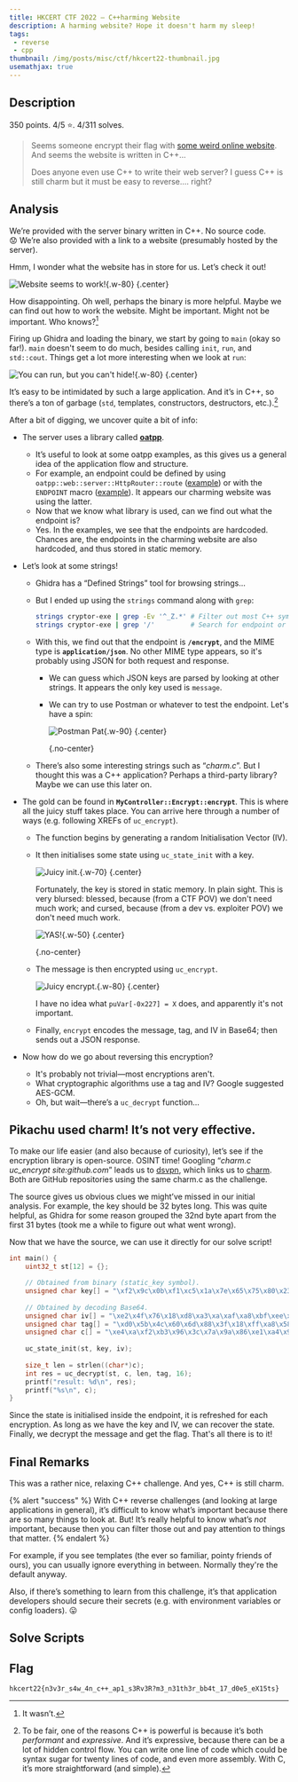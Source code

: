 ```yaml
---
title: HKCERT CTF 2022 – C++harming Website
description: A harming website? Hope it doesn't harm my sleep!
tags:
 - reverse
 - cpp
thumbnail: /img/posts/misc/ctf/hkcert22-thumbnail.jpg
usemathjax: true
---
```


## Description

350 points. 4/5 ⭐️. 4/311 solves.

> Seems someone encrypt their flag with [some weird online website](http://chal.hkcert22.pwnable.hk:28248/). And seems the website is written in C++...
> 
> Does anyone even use C++ to write their web server? I guess C++ is still charm but it must be easy to reverse.... right?

## Analysis

We’re provided with the server binary written in C++. No source code. 😟 We’re also provided with a link to a website (presumably hosted by the server).

Hmm, I wonder what the website has in store for us. Let’s check it out!

![Website seems to work!](/img/posts/misc/ctf/charming-website/website-seems-to-work.jpg){.w-80}
{.center}

How disappointing. Oh well, perhaps the binary is more helpful. Maybe we can find out how to work the website. Might be important. Might not be important. Who knows?[^might-be-important]

Firing up Ghidra and loading the binary, we start by going to `main` (okay so far!). `main` doesn't seem to do much, besides calling `init`, `run`, and `std::cout`. Things get a lot more interesting when we look at `run`:

![You can run, but you can't hide!](/img/posts/misc/ctf/charming-website/decompile-run.jpg){.w-80}
{.center}

It’s easy to be intimidated by such a large application. And it’s in C++, so there’s a ton of garbage (`std`, templates, constructors, destructors, etc.).[^cpp]

After a bit of digging, we uncover quite a bit of info:

- The server uses a library called **[oatpp](https://oatpp.io/)**.
    - It’s useful to look at some oatpp examples, as this gives us a general idea of the application flow and structure.
    - For example, an endpoint could be defined by using `oatpp::web::server::HttpRouter::route` ([example](https://oatpp.io/docs/start/step-by-step/#add-request-handler)) or with the `ENDPOINT` macro ([example](https://oatpp.io/docs/start/step-by-step/#use-api-controller)). It appears our charming website was using the latter.
    - Now that we know what library is used, can we find out what the endpoint is?
    - Yes. In the examples, we see that the endpoints are hardcoded. Chances are, the endpoints in the charming website are also hardcoded, and thus stored in static memory.
- Let’s look at some strings!
    - Ghidra has a “Defined Strings” tool for browsing strings...
    - But I ended up using the `strings` command along with `grep`:
        
        ```bash
        strings cryptor-exe | grep -Ev '^_Z.*' # Filter out most C++ symbols. (Manually leaf through the rest.)
        strings cryptor-exe | grep '/'         # Search for endpoint or MIME type.
        ```
        
    - With this, we find out that the endpoint is **`/encrypt`**, and the MIME type is **`application/json`**. No other MIME type appears, so it's probably using JSON for both request and response.
      - We can guess which JSON keys are parsed by looking at other strings. It appears the only key used is `message`.
      - We can try to use Postman or whatever to test the endpoint. Let's have a spin:

        ![Postman Pat](/img/posts/misc/ctf/charming-website/postman-pat-postman-pat-postman-pat-and-his-black-and-white-cat.jpg){.w-90}
        {.center}

        {.no-center}

    - There’s also some interesting strings such as “*charm.c*”. But I thought this was a C++ application? Perhaps a third-party library? Maybe we can use this later on.
- The gold can be found in **`MyController::Encrypt::encrypt`**. This is where all the juicy stuff takes place. You can arrive here through a number of ways (e.g. following XREFs of `uc_encrypt`).
    - The function begins by generating a random Initialisation Vector (IV).
    - It then initialises some state using `uc_state_init` with a key.
        
        ![Juicy init.](/img/posts/misc/ctf/charming-website/decompile-encrypt-1.jpg){.w-70}
        {.center}

        Fortunately, the key is stored in static memory. In plain sight. This is very blursed: blessed, because (from a CTF POV) we don't need much work; and cursed, because (from a dev vs. exploiter POV) we don't need much work.

        ![YAS!](/img/posts/misc/ctf/charming-website/encryption-rev-chal-with-hardcoded-key.jpg){.w-50}
        {.center}

        {.no-center}


    - The message is then encrypted using `uc_encrypt`.

        ![Juicy encrypt.](/img/posts/misc/ctf/charming-website/decompile-encrypt-2.jpg){.w-80}
        {.center}

        I have no idea what `puVar[-0x227] = X` does, and apparently it's not important.

    - Finally, `encrypt` encodes the message, tag, and IV in Base64; then sends out a JSON response.

- Now how do we go about reversing this encryption?
  - It's probably not trivial—most encryptions aren't.
  - What cryptographic algorithms use a tag and IV? Google suggested AES-GCM.
  - Oh, but wait—there’s a `uc_decrypt` function...

## Pikachu used charm! It’s not very effective.

To make our life easier (and also because of curiosity), let’s see if the encryption library is open-source. OSINT time! Googling “*charm.c uc_encrypt site:github.com*” leads us to [dsvpn](https://github.com/jedisct1/dsvpn), which links us to [charm](https://github.com/jedisct1/charm). Both are GitHub repositories using the same charm.c as the challenge.

The source gives us obvious clues we might’ve missed in our initial analysis. For example, the key should be 32 bytes long. This was quite helpful, as Ghidra for some reason grouped the 32nd byte apart from the first 31 bytes (took me a while to figure out what went wrong).

Now that we have the source, we can use it directly for our solve script!

```c
int main() {
    uint32_t st[12] = {};

    // Obtained from binary (static_key symbol).
    unsigned char key[] = "\xf2\x9c\x0b\xf1\xc5\x1a\x7e\x65\x75\x80\x23\x6e\x8b\x74\x38\xbf\x59\x39\x8a\x1a\x05\xc6\x43\xfa\x1d\x57\x82\x0a\xb9\xc6\xdc\x50";
    
    // Obtained by decoding Base64.
    unsigned char iv[] = "\xe2\x4f\x76\x18\xd8\xa3\xa\xaf\xa8\xbf\xee\xe6\x5c\xe9\x4\x1e";
    unsigned char tag[] = "\xd0\x5b\x4c\x60\x6d\x88\x3f\x18\xff\xa8\x58\x43\xfc\xd2\xc6\xac";
    unsigned char c[] = "\xe4\xa\xf2\xb3\x96\x3c\x7a\x9a\x86\xe1\xa4\x9e\x45\xc5\xef\x7f\xe4\x8a\x96\x13\x4a\x95\x8\xc8\xdb\x6c\x7c\xa2\x34\x6f\xf4\x37\xae\xd0\x46\x1\xb2\xd0\xc\x32\xbb\x3e\xb6\xf9\xe6\x51\x5e\x6e\x14\xb\x97\x5b\x99\xd\xda\x3a\xf3\xe0\xd2\x66\xed\xe8\x7a\xbc\x6e\xc\xab\xec";
    
    uc_state_init(st, key, iv);
    
    size_t len = strlen((char*)c);
    int res = uc_decrypt(st, c, len, tag, 16);
    printf("result: %d\n", res);
    printf("%s\n", c);
}
```

Since the state is initialised inside the endpoint, it is refreshed for each encryption. As long as we have the key and IV, we can recover the state. Finally, we decrypt the message and get the flag. That's all there is to it!

## Final Remarks

This was a rather nice, relaxing C++ challenge. And yes, C++ is still charm.

{% alert "success" %}
With C++ reverse challenges (and looking at large applications in general), it’s difficult to know what’s important because there are so many things to look at. But! It’s really helpful to know what’s *not* important, because then you can filter those out and pay attention to things that matter.
{% endalert %}

For example, if you see templates (the ever so familiar, pointy friends of ours), you can usually ignore everything in between. Normally they're the default anyway.

Also, if there’s something to learn from this challenge, it’s that application developers should secure their secrets (e.g. with environment variables or config loaders). 😛

## Solve Scripts

<script src="https://gist.github.com/TrebledJ/ba53a8c720de910e0bdc55892171f76e.js?file=convert.py"></script>
<script src="https://gist.github.com/TrebledJ/ba53a8c720de910e0bdc55892171f76e.js?file=main.c"></script>

## Flag

```text
hkcert22{n3v3r_s4w_4n_c++_ap1_s3Rv3R?m3_n31th3r_bb4t_17_d0e5_eX15ts}
```

[^might-be-important]: It wasn’t.

[^cpp]: To be fair, one of the reasons C++ is powerful is because it’s both *performant* and *expressive*. And it’s expressive, because there can be a lot of hidden control flow. You can write one line of code which could be syntax sugar for twenty lines of code, and even more assembly. With C, it’s more straightforward (and simple).
